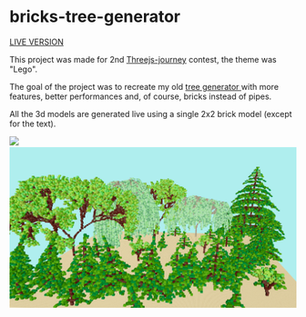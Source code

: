 # bricks-tree-generator

<p><a href="https://briossant.com/trees/">LIVE VERSION </a></p>
<p>This project was made for 2nd  <a href={"https://threejs-journey.com/"}>Threejs-journey</a> contest, the theme was "Lego".</p>
<p>The goal of the project was to recreate my old <a href="https://briossant.com/3d-demo/006-tree-generator/">tree generator </a>
with more features, better performances and, of course, bricks instead of pipes.</p>
                    <p>All the 3d models are generated live using a single 2x2 brick model (except for the text).</p>


<img src="https://github.com/briossant/bricks-tree-generator/blob/master/public/trees2.png"/>
<img src="https://github.com/briossant/bricks-tree-generator/blob/master/public/trees1.png"/>
